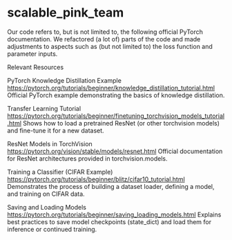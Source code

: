 # scalable_pink_team
Our code refers to, but is not limited to, the following official PyTorch documentation. We refactored (a lot of) parts of the code and made adjustments to aspects such as (but not limited to) the loss function and parameter inputs.

Relevant Resources

PyTorch Knowledge Distillation Example
<br>
https://pytorch.org/tutorials/beginner/knowledge_distillation_tutorial.html
<br>
Official PyTorch example demonstrating the basics of knowledge distillation.

Transfer Learning Tutorial
https://pytorch.org/tutorials/beginner/finetuning_torchvision_models_tutorial.html
Shows how to load a pretrained ResNet (or other torchvision models) and fine-tune it for a new dataset.

ResNet Models in TorchVision
https://pytorch.org/vision/stable/models/resnet.html
Official documentation for ResNet architectures provided in torchvision.models.

Training a Classifier (CIFAR Example)
https://pytorch.org/tutorials/beginner/blitz/cifar10_tutorial.html
Demonstrates the process of building a dataset loader, defining a model, and training on CIFAR data.

Saving and Loading Models
https://pytorch.org/tutorials/beginner/saving_loading_models.html
Explains best practices to save model checkpoints (state_dict) and load them for inference or continued training.
